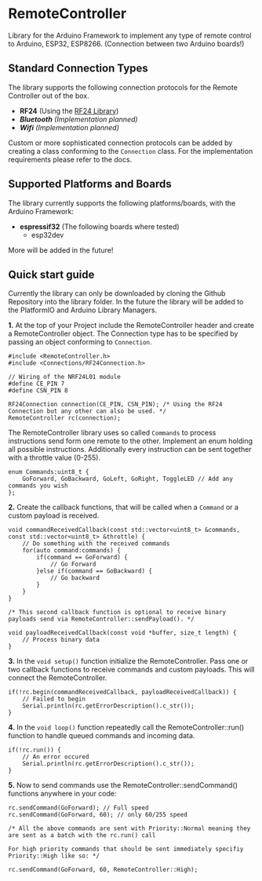# RemoteController

Library for the Arduino Framework to implement any type of remote control to Arduino, ESP32, ESP8266. (Connection between two Arduino boards!)

## Standard Connection Types

The library supports the following connection protocols for the Remote Controller out of the box.

- __RF24__ (Using the [RF24 Library](https://github.com/nRF24/RF24))
- *__Bluetooth__ (Implementation planned)*
- *__Wifi__ (Implementation planned)*

Custom or more sophisticated connection protocols can be added by creating a class conforming to the `Connection` class. For the implementation requirements please refer to the docs.

## Supported Platforms and Boards

The library currently supports the following platforms/boards, with the Arduino Framework:

- __espressif32__ (The following boards where tested)
  - esp32dev

More will be added in the future!

## Quick start guide

Currently the library can only be downloaded by cloning the Github Repository into the library folder. In the future the library will be added to the PlatformIO and Arduino Library Managers.

__1.__ At the top of your Project include the RemoteController header and create a RemoteController object. The Connection type has to be specified by passing an object conforming to `Connection`.

```[c++]
#include <RemoteController.h>
#include <Connections/RF24Connection.h>

// Wiring of the NRF24L01 module
#define CE_PIN 7
#define CSN_PIN 8

RF24Connection connection(CE_PIN, CSN_PIN); /* Using the RF24 Connection but any other can also be used. */
RemoteController rc(connection);
```

The RemoteController library uses so called `Commands` to process instructions send form one remote to the other. Implement an enum holding all possible instructions. Additionally every instruction can be sent together with a throttle value (0-255).

```[c++]
enum Commands:uint8_t {
    GoForward, GoBackward, GoLeft, GoRight, ToggleLED // Add any commands you wish
};
```

__2.__ Create the callback functions, that will be called when a `Command` or a custom payload is received.

```[c++]
void commandReceivedCallback(const std::vector<uint8_t> &commands, const std::vector<uint8_t> &throttle) {
    // Do something with the received commands
    for(auto command:commands) {
        if(command == GoForward) {
            // Go Forward
        }else if(command == GoBackward) {
            // Go backward
        }
    }
}

/* This second callback function is optional to receive binary payloads send via RemoteController::sendPayload(). */

void payloadReceivedCallback(const void *buffer, size_t length) {
    // Process binary data
}
```

__3.__ In the `void setup()` function initialize the RemoteController. Pass one or two callback functions to receive commands and custom payloads. This will connect the RemoteController.

```[c++]
if(!rc.begin(commandReceivedCallback, payloadReceivedCallback)) {
    // Failed to begin
    Serial.println(rc.getErrorDescription().c_str());
}
```

__4.__ In the `void loop()` function repeatedly call the RemoteController::run() function to handle queued commands and incoming data.

```[c++]
if(!rc.run()) {
    // An error occured
    Serial.println(rc.getErrorDescription().c_str());
}
```

__5.__ Now to send commands use the RemoteController::sendCommand() functions anywhere in your code:

```[c++]
rc.sendCommand(GoForward); // Full speed
rc.sendCommand(GoForward, 60); // only 60/255 speed

/* All the above commands are sent with Priority::Normal meaning they are sent as a batch with the rc.run() call

For high priority commands that should be sent immediately specifiy Priority::High like so: */

rc.sendCommand(GoForward, 60, RemoteController::High);
```
